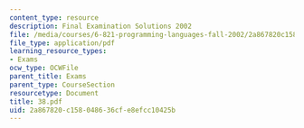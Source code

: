 ```yaml
---
content_type: resource
description: Final Examination Solutions 2002
file: /media/courses/6-821-programming-languages-fall-2002/2a867820c158048636cfe8efcc10425b_38.pdf
file_type: application/pdf
learning_resource_types:
- Exams
ocw_type: OCWFile
parent_title: Exams
parent_type: CourseSection
resourcetype: Document
title: 38.pdf
uid: 2a867820-c158-0486-36cf-e8efcc10425b
---
```


